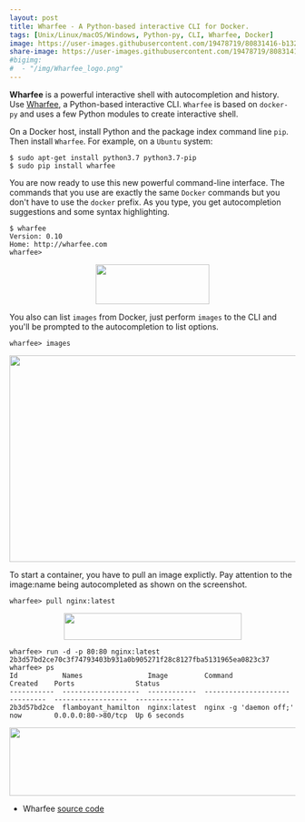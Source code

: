 ```yaml
---
layout: post
title: Wharfee - A Python-based interactive CLI for Docker.
tags: [Unix/Linux/macOS/Windows, Python-py, CLI, Wharfee, Docker]
image: https://user-images.githubusercontent.com/19478719/80831416-b132fd00-8be2-11ea-8f6d-0e612f1b5370.png
share-image: https://user-images.githubusercontent.com/19478719/80831416-b132fd00-8be2-11ea-8f6d-0e612f1b5370.png
#bigimg:
#  - "/img/Wharfee_logo.png"
---
```


__Wharfee__ is a powerful interactive shell with autocompletion and history. Use [Wharfee](http://wharfee.com), a Python-based interactive CLI. `Wharfee` is based on `docker-py` and uses a few Python modules to create interactive shell. 

On a Docker host, install Python and the package index command line `pip`. Then install `Wharfee`. For example, on a `Ubuntu` system:
  ```
  $ sudo apt-get install python3.7 python3.7-pip
  $ sudo pip install wharfee
  ```
You are now ready to use this new powerful command-line interface. The commands that you use are exactly the same `Docker` commands but you don't have to use the `docker` prefix. As you type, you get autocompletion suggestions and some syntax highlighting. 
  ```
  $ wharfee                                                      
  Version: 0.10                        
  Home: http://wharfee.com
  wharfee> 
  ```
<p align="center">
<img width="200" height="70" 
src="https://user-images.githubusercontent.com/19478719/80831711-3cac8e00-8be3-11ea-86bb-da5c9a520957.png">
</p>
  
You also can list `images` from Docker, just perform `images` to the CLI and you'll be prompted to the autocompletion to list options. 
  ```
  wharfee> images
  ```
<p align="center">
<img width="571" height="363" 
src="https://user-images.githubusercontent.com/19478719/80831416-b132fd00-8be2-11ea-8f6d-0e612f1b5370.png">
</p>
  
To start a container, you have to pull an image explictly. Pay attention to the image:name being autocompleted as shown on the screenshot.
  ```                                                              
  wharfee> pull nginx:latest
  ```
<p align="center">
<img width="313" height="47" 
src="https://user-images.githubusercontent.com/19478719/80831605-0a029580-8be3-11ea-9750-0ea0de010558.png">
</p>

  ```
  wharfee> run -d -p 80:80 nginx:latest
  2b3d57bd2ce70c3f74793403b931a0b905271f28c8127fba5131965ea0823c37
  wharfee> ps
  Id           Names                Image         Command                Created    Ports               Status
  -----------  -------------------  ------------  ---------------------  ---------  ------------------  ------------
  2b3d57bd2ce  flamboyant_hamilton  nginx:latest  nginx -g 'daemon off;' now        0.0.0.0:80->80/tcp  Up 6 seconds
  ```
<p align="center">
<img width="1079" height="120" 
src="https://user-images.githubusercontent.com/19478719/80831515-e50e2280-8be2-11ea-95af-bb6f0c7d0b1d.png">
</p>


* Wharfee [source code](https://github.com/bennet/wharfee)

